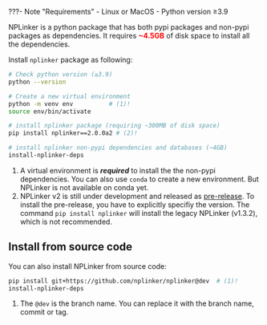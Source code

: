 
???- Note "Requirements"
    - Linux or MacOS
    - Python version ≥3.9


NPLinker is a python package that has both pypi packages and non-pypi packages as dependencies. It 
requires <span style="color:red;">**~4.5GB**</span> of disk space to install all the dependencies. 

Install `nplinker` package as following:


```bash title="Install nplinker package"
# Check python version (≥3.9)
python --version

# Create a new virtual environment
python -m venv env          # (1)!
source env/bin/activate

# install nplinker package (requiring ~300MB of disk space)
pip install nplinker==2.0.0a2 # (2)! 

# install nplinker non-pypi dependencies and databases (~4GB)
install-nplinker-deps
```

1. A virtual environment is ***required*** to install the the non-pypi dependencies. You can also use `conda` to create a new environment. But NPLinker is not available on conda yet.
2. NPLinker v2 is still under development and released as [pre-release](https://pypi.org/project/nplinker/#history). To install the pre-release, you have to explicitly specifiy the version. The command `pip install nplinker` will install the legacy NPLinker (v1.3.2), which is not recommended. 

## Install from source code

You can also install NPLinker from source code:

```bash title="Install from latest source code"
pip install git+https://github.com/nplinker/nplinker@dev  # (1)!
install-nplinker-deps
```

1. The `@dev` is the branch name. You can replace it with the branch name, commit or tag.
